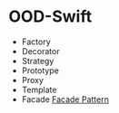 # OOD-Swift
* Factory
* Decorator
* Strategy
* Prototype
* Proxy
* Template
* Facade
[Facade Pattern](Facade/facade-pattern.png)
